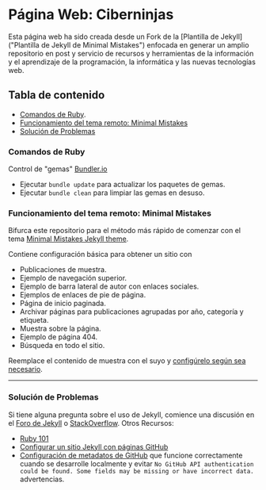 # Página Web: Ciberninjas

Esta página web ha sido creada desde un Fork de la [Plantilla de Jekyll]("Plantilla de Jekyll de Minimal Mistakes") enfocada en generar un amplio repositorio en post y servicio de recursos y herramientas de la información y el aprendizaje de la programación, la informática y las nuevas tecnologías web.

## Tabla de contenido

- [Comandos de Ruby](#comandos-de-ruby).
- [Funcionamiento del tema remoto: Minimal Mistakes](#funcionamiento-del-tema-remoto-Minimal-Mistakes)
- [Solución de Problemas](#solucion-de-problemas)

### Comandos de Ruby

Control de "gemas" [Bundler.io](https://bundler.io/v2.0/man/bundle.1.html)

- Ejecutar `bundle update` para actualizar los paquetes de gemas.
- Ejecutar `bundle clean` para limpiar las gemas en desuso.

### Funcionamiento del tema remoto: Minimal Mistakes

Bifurca este repositorio para el método más rápido de comenzar con el tema [Minimal Mistakes Jekyll theme](https://github.com/mmistakes/minimal-mistakes).

Contiene configuración básica para obtener un sitio con

- Publicaciones de muestra.
- Ejemplo de navegación superior.
- Ejemplo de barra lateral de autor con enlaces sociales.
- Ejemplos de enlaces de pie de página.
- Página de inicio paginada.
- Archivar páginas para publicaciones agrupadas por año, categoría y etiqueta.
- Muestra sobre la página.
- Ejemplo de página 404.
- Búsqueda en todo el sitio.

Reemplace el contenido de muestra con el suyo y [configúrelo según sea necesario](https://mmistakes.github.io/minimal-mistakes/docs/configuration/).

---

### Solución de Problemas

Si tiene alguna pregunta sobre el uso de Jekyll, comience una discusión en el [Foro de Jekyll](https://talk.jekyllrb.com/) o [StackOverflow](https://stackoverflow.com/questions/tagged/jekyll). Otros Recursos:

- [Ruby 101](https://jekyllrb.com/docs/ruby-101/)
- [Configurar un sitio Jekyll con páginas GitHub](https://jekyllrb.com/docs/github-pages/)
- [Configuración de metadatos de GitHub](https://github.com/jekyll/github-metadata/blob/master/docs/configuration.md#configuration) que funcione correctamente cuando se desarrolle localmente y evitar `No GitHub API authentication could be found. Some fields may be missing or have incorrect data.` advertencias.
